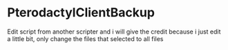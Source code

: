 # PterodactylClientBackup
Edit script from another scripter and i will give the credit because i just edit a little bit, only change the files that selected to all files
